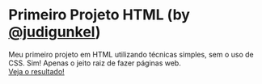 # Primeiro Projeto HTML (by [@judigunkel](https://github.com/judigunkel/ 'Acesse'))
 Meu primeiro projeto em HTML utilizando técnicas simples, sem o uso de CSS. Sim! Apenas o jeito raiz de fazer páginas web.  
[Veja o resultado!](https://judigunkel.github.io/judi-primeiro-projeto-html 'Confira a página')

